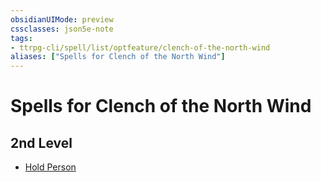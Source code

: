 ```yaml
---
obsidianUIMode: preview
cssclasses: json5e-note
tags:
- ttrpg-cli/spell/list/optfeature/clench-of-the-north-wind
aliases: ["Spells for Clench of the North Wind"]
---
```

# Spells for Clench of the North Wind

## 2nd Level

- [Hold Person](Misc%20Files/CLI/compendium/spells/hold-person-xphb.md "XPHB")